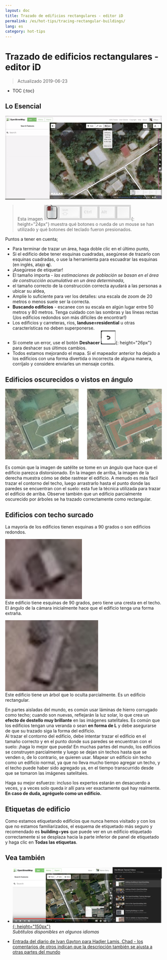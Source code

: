 ```yaml
---
layout: doc
title: Trazado de edificios rectangulares - editor iD
permalink: /es/hot-tips/tracing-rectangular-buildings/
lang: es
category: hot-tips
---
```


Trazado de edificios rectangulares - editor iD
============

> Actualizado 2019-06-23

- TOC
{:toc}

Lo Esencial
----------

![Rectangular building][]  

> Esta imagen ![keymon]{: height="24px"} muestra qué botones o rueda de un mouse se han utilizado y qué botones del teclado fueron presionados.  

Puntos a tener en cuenta;  

- Para terminar de trazar un área, haga doble clic en el último punto,  
- Si el edificio debe tener esquinas cuadradas, asegúrese de trazarlo con esquinas cuadradas, o use la herramienta para escuadrar las esquinas (en inglés, atajo **q**).  
- ¡Asegúrese de etiquetar!  
- El tamaño importa - *las estimaciones de población se basan en el área de construcción acumulativa en un área determinada*,  
- el tamaño correcto de la construcción correcta ayudará a las personas a ubicar su aldea,  
- Amplíe lo suficiente para ver los detalles: una escala de zoom de 20 metros o menos suele ser la correcta.  
- **Buscando edificios** - escanee con su escala en algún lugar entre 50 metros y 80 metros. Tenga cuidado con las sombras y las líneas rectas (¡los edificios redondos son más difíciles de encontrar!)  
- Los edificios y carreteras, ríos, **landuse=residential** u otras características no deben superponerse.  
- Si comete un error, use el botón **Deshacer** ![back arrow]{: height="26px"} para deshacer sus últimos cambios.  
- Todos estamos mejorando el mapa. Si el mapeador anterior ha dejado a los edificios con una forma divertida o incorrecta de alguna manera, corríjalo y considere enviarles un mensaje cortés.  

Edificios oscurecidos o vistos en ángulo  
--------------------------------------

![building-obscured][]  

Es común que la imagen de satélite se tome en un ángulo que hace que el edificio parezca distorsionado. En la imagen de arriba, la imagen de la derecha muestra cómo se debe rastrear el edificio. A menudo es más fácil trazar el contorno del techo, luego arrastrarlo hasta el punto donde las paredes se encuentran con el suelo: esta fue la técnica utilizada para trazar el edificio de arriba. Observe también que un edificio parcialmente oscurecido por árboles se ha trazado correctamente como rectangular. 

Edificios con techo surcado
----------------------------
 
La mayoría de los edificios tienen esquinas a 90 grados o son edificios redondos.  

![building-ridge][]  
Este edificio tiene esquinas de 90 grados, pero tiene una cresta en el techo. El ángulo de la cámara inicialmente hace que el edificio tenga una forma extraña.  

![building-tree-ridge][]  
Este edificio tiene un árbol que lo oculta parcialmente. Es un edificio rectangular.  

En partes aisladas del mundo, es común usar láminas de hierro corrugado como techo; cuando son nuevas, reflejarán la luz solar, lo que crea un **efecto de destello muy brillante** en las imágenes satelitales. Es común que los edificios tengan una veranda o sean **en forma de L** y debe asegurarse de que su trazado siga la forma del edificio.  
Al trazar el contorno del edificio, debe intentar trazar el edificio en el tamaño correcto y en el punto donde sus paredes se encuentran con el suelo: ¡haga lo mejor que pueda! En muchas partes del mundo, los edificios se construyen parcialmente y luego se dejan sin techos hasta que se venden o, de lo contrario, se quieren usar. Mapear un edificio sin techo como un edificio normal, ya que no lleva mucho tiempo agregar un techo, y el techo puede haber sido agregado ya, en el tiempo transcurrido desde que se tomaron las imágenes satelitales.  

Haga su mejor esfuerzo: incluso los expertos estarán en desacuerdo a veces, y a veces solo queda ir allí para ver exactamente qué hay realmente. **En caso de duda, agréguelo como un edificio.**  

Etiquetas de edificio
-------------

Como estamos etiquetando edificios que nunca hemos visitado y con los que no estamos familiarizados, el esquema de etiquetado más seguro y recomendado es **building**=**yes** que puede ver en un edificio etiquetado correctamente si se desplaza hacia la parte inferior de panel de etiquetado y haga clic en **Todas las etiquetas**.  

Vea también  
---------

- [![building-video]{: height="150px"}](https://www.youtube.com/watch?v=VPJz-AucqF4&index=7&list=PLb9506_-6FMHZ3nwn9heri3xjQKrSq1hN "Videos Tutoriales del Equipo Humanitario OpenStreetMap - Agregando un Edificio a OpenStreetMap")  
*Subtítulos disponibles en algunos idiomas*  

- [Entrada del diario de Ivan Gayton para Hadjer Lamis, Chad - los comentarios de otros indican que la descripción también se ajusta a otras partes del mundo](https://www.openstreetmap.org/user/IvanGayton/diary/38612)



[Rectangular building]: /images/hot-tips/rectangular_building.gif "Trazar un edificio rectangular, escuadrar las esquinas y agregar etiquetas."
[keymon]:/images/hot-tips/keymon.png
[building-ridge]: /images/hot-tips/building-ridge.png
[back arrow]: /images/beginner/back-arrow.png
[building-tree-ridge]: /images/hot-tips/building-tree-ridge.png
[building-obscured]: /images/hot-tips/buildings-obscured-traced-1.png "Antes y después - trazado de un edificio visto en ángulo"
[building-video]: /images/hot-tips/building-video.png "Videos Tutoriales del Equipo Humanitario OpenStreetMap - Agregando un Edificio a OpenStreetMap"
